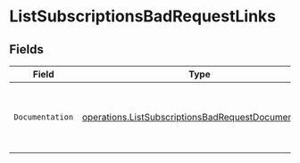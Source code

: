 # ListSubscriptionsBadRequestLinks


## Fields

| Field                                                                                                                      | Type                                                                                                                       | Required                                                                                                                   | Description                                                                                                                |
| -------------------------------------------------------------------------------------------------------------------------- | -------------------------------------------------------------------------------------------------------------------------- | -------------------------------------------------------------------------------------------------------------------------- | -------------------------------------------------------------------------------------------------------------------------- |
| `Documentation`                                                                                                            | [operations.ListSubscriptionsBadRequestDocumentation](../../models/operations/listsubscriptionsbadrequestdocumentation.md) | :heavy_check_mark:                                                                                                         | The URL to the generic Mollie API error handling guide.                                                                    |
